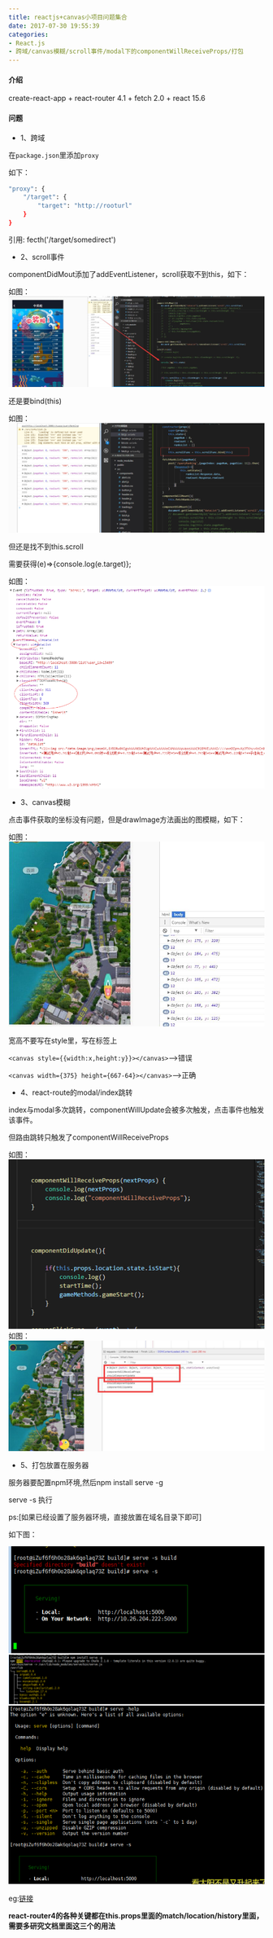 ```yaml
---
title: reactjs+canvas小项目问题集合
date: 2017-07-30 19:55:39
categories:
- React.js
- 跨域/canvas模糊/scroll事件/modal下的componentWillReceiveProps/打包
---
```



#### 介绍

create-react-app + react-router 4.1 + fetch 2.0 + react 15.6

<!--more-->


#### 问题

+ 1、跨域

在`package.json`里添加`proxy`

如下：

```bash
"proxy": {
    "/target": {
        "target": "http://rooturl"
    }
}
```
引用: fecth('/target/somedirect')

+ 2、scroll事件

componentDidMout添加了addEventListener，scroll获取不到this，如下：

如图：![](/assets/rj/6.png)

还是要bind(this)

如图：![](/assets/rj/7.png)

但还是找不到this.scroll

需要获得(e)=>{console.log(e.target)};

如图：![](/assets/rj/8.png)

+ 3、canvas模糊

点击事件获取的坐标没有问题，但是drawImage方法画出的图模糊，如下：

如图：![](/assets/rj/9.png)

宽高不要写在style里，写在标签上

`<canvas style={{width:x,height:y}}></canvas>`-->错误

`<canvas width={375} height={667-64}></canvas>`-->正确

+ 4、react-route的modal/index跳转

index与modal多次跳转，componentWillUpdate会被多次触发，点击事件也触发该事件。

但路由跳转只触发了componentWillReceiveProps

如图：![](/assets/rj/10.png)
如图：![](/assets/rj/11.png)

+ 5、打包放置在服务器

服务器要配置npm环境,然后npm install serve -g

serve -s 执行  

ps:[如果已经设置了服务器环境，直接放置在域名目录下即可]

如下图：

![](/assets/rj/12.png)
![](/assets/rj/13.png)
![](/assets/rj/14.png)

eg:[链接](http://139.224.3.89:5000?user_id=15499)

<b>react-router4的各种关键都在this.props里面的match/location/history里面，需要多研究文档里面这三个的用法</b>

